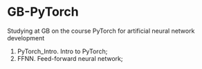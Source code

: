 # GB-PyTorch
Studying at GB on the course PyTorch for artificial neural network development
1. PyTorch_Intro.  Intro to PyTorch;
2. FFNN. Feed-forward neural network;
